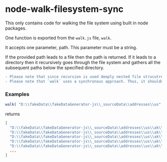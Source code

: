 # node-walk-filesystem-sync
This only contains code for walking the file system using built in node packages.

One function is exported from the `walk.js` file, `walk`.

It accepts one parameter, path. This parameter must be a string.

If the provided path leads to a file then the path is returned. If it leads to a 
directory then it recursively goes through the file system and gathers all the
subsequent paths below the specified directory.

```diff
- Please note that since recursion is used deeply nested file strucutres could cause stack overflow errors.
- Please note that `walk` uses a synchronous approach. Thus, it shouldn't be used in an appserver.
```

### Examples

```javascript
walk( "D:\\fakeData\\fakeDataGenerator-js\\_sourceData\\addresses\\us" )
```
returns
```json
[
  "D:\\fakeData\\fakeDataGenerator-js\\_sourceData\\addresses\\us\\ak\\anchorage.json",
  "D:\\fakeData\\fakeDataGenerator-js\\_sourceData\\addresses\\us\\ak\\city_of_juneau.json",
  "D:\\fakeData\\fakeDataGenerator-js\\_sourceData\\addresses\\us\\ak\\fairbanks_north_star_borough.json",
  "D:\\fakeData\\fakeDataGenerator-js\\_sourceData\\addresses\\us\\ak\\haines.json",
  "D:\\fakeData\\fakeDataGenerator-js\\_sourceData\\addresses\\us\\ak\\kenai_peninsula_borough.json",
  ...
]
```
